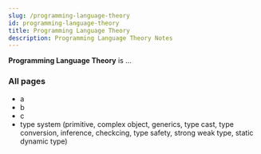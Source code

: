 ```yaml
---
slug: /programming-language-theory
id: programming-language-theory
title: Programming Language Theory
description: Programming Language Theory Notes
---
```


**Programming Language Theory** is ...

### All pages

- a
- b
- c
- type system (primitive, complex object, generics, type cast, type conversion, inference, checkcing, type safety, strong weak type, static dynamic type)

